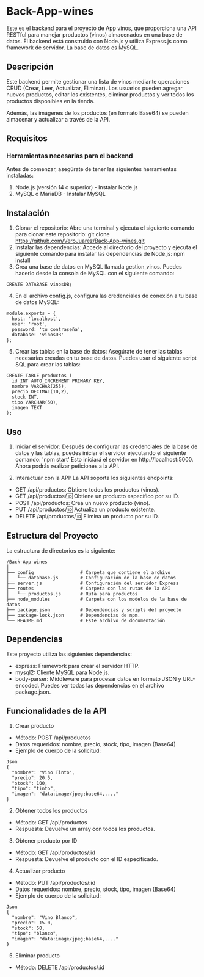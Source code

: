 # Back-App-wines

Este es el backend para el proyecto de App vinos, que proporciona una API RESTful para manejar productos (vinos) almacenados en una base de datos. El backend está construido con Node.js y utiliza Express.js como framework de servidor. La base de datos es MySQL.

## Descripción
Este backend permite gestionar una lista de vinos mediante operaciones CRUD (Crear, Leer, Actualizar, Eliminar). Los usuarios pueden agregar nuevos productos, editar los existentes, eliminar productos y ver todos los productos disponibles en la tienda.

Además, las imágenes de los productos (en formato Base64) se pueden almacenar y actualizar a través de la API.

## Requisitos
### Herramientas necesarias para el backend
Antes de comenzar, asegúrate de tener las siguientes herramientas instaladas:
1. Node.js (versión 14 o superior) - Instalar Node.js
2. MySQL o MariaDB - Instalar MySQL

## Instalación
1. Clonar el repositorio:
  Abre una terminal y ejecuta el siguiente comando para clonar este repositorio:
    git clone https://github.com/VeroJuarez/Back-App-wines.git
2. Instalar las dependencias:
  Accede al directorio del proyecto y ejecuta el siguiente comando para instalar las dependencias   de Node.js:
    npm install
3. Crea una base de datos en MySQL llamada gestion_vinos. Puedes hacerlo desde la consola de MySQL con el siguiente comando:
  ```
  CREATE DATABASE vinosDB;
   ```
4. En el archivo config.js, configura las credenciales de conexión a tu base de datos MySQL:
  ```
  module.exports = {
    host: 'localhost',
    user: 'root',
    password: 'tu_contraseña',
    database: 'vinosDB'
};
```
5. Crear las tablas en la base de datos:
  Asegúrate de tener las tablas necesarias creadas en tu base de datos. Puedes usar el siguiente script SQL para crear las tablas:
  ```
  CREATE TABLE productos (
    id INT AUTO_INCREMENT PRIMARY KEY,
    nombre VARCHAR(255),
    precio DECIMAL(10,2),
    stock INT,
    tipo VARCHAR(50),
    imagen TEXT
  );
  ```
## Uso
1. Iniciar el servidor:
Después de configurar las credenciales de la base de datos y las tablas, puedes iniciar el servidor ejecutando el siguiente comando:
 'npm start'
Esto iniciará el servidor en http://localhost:5000. Ahora podrás realizar peticiones a la API.

2. Interactuar con la API:
La API soporta los siguientes endpoints:
  - GET /api/productos: Obtiene todos los productos (vinos).
  - GET /api/productos/:id: Obtiene un producto específico por su ID.
  - POST /api/productos: Crea un nuevo producto (vino).
  - PUT /api/productos/:id: Actualiza un producto existente.
  - DELETE /api/productos/:id: Elimina un producto por su ID.

## Estructura del Proyecto
La estructura de directorios es la siguiente:
```
/Back-App-wines
│
├── config                 # Carpeta que contiene el archivo
│   └── database.js        # Configuración de la base de datos
├── server.js              # Configuración del servidor Express
├── routes                 # Carpeta con las rutas de la API
│   └── productos.js       # Ruta para productos
├── node_modules           # Carpeta con los modelos de la base de datos
├── package.json           # Dependencias y scripts del proyecto
├── package-lock.json      # Dependencias de npm.
└── README.md              # Este archivo de documentación
```

## Dependencias
Este proyecto utiliza las siguientes dependencias:
  - express: Framework para crear el servidor HTTP.
  - mysql2: Cliente MySQL para Node.js.
  - body-parser: Middleware para procesar datos en formato JSON y URL-encoded.
Puedes ver todas las dependencias en el archivo package.json.

## Funcionalidades de la API
1. Crear producto
  - Método: POST /api/productos
  - Datos requeridos: nombre, precio, stock, tipo, imagen (Base64)
  - Ejemplo de cuerpo de la solicitud:
  ```
  Json
  {
    "nombre": "Vino Tinto",
    "precio": 20.5,
    "stock": 100,
    "tipo": "tinto",
    "imagen": "data:image/jpeg;base64,...."
  }
  ```
2. Obtener todos los productos
  - Método: GET /api/productos
  - Respuesta: Devuelve un array con todos los productos.
3. Obtener producto por ID
  - Método: GET /api/productos/:id
  - Respuesta: Devuelve el producto con el ID especificado.
4. Actualizar producto
  - Método: PUT /api/productos/:id
  - Datos requeridos: nombre, precio, stock, tipo, imagen (Base64)
  - Ejemplo de cuerpo de la solicitud:
  ```
  Json
  {
    "nombre": "Vino Blanco",
    "precio": 15.0,
    "stock": 50,
    "tipo": "blanco",
    "imagen": "data:image/jpeg;base64,...."
  }
  ```
5. Eliminar producto
  - Método: DELETE /api/productos/:id

